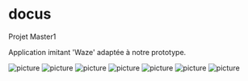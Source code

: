 # docus
Projet Master1

Application imitant 'Waze' adaptée à notre prototype. 

![picture](images/home.jpgv=4&s=200)
![picture](images/recherche.jpg)
![picture](images/mouvement.jpg)
![picture](images/pins.jpg)
![picture](images/pins2.jpg)
![picture](images/itinéraire.jpg)
![picture](images/projet.png)




